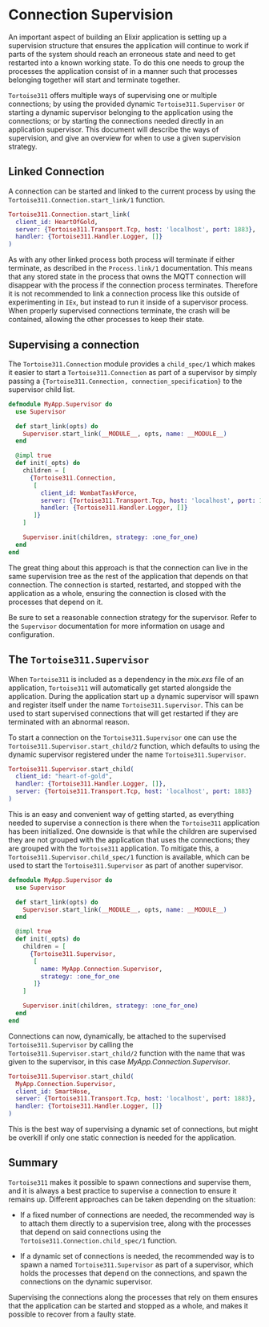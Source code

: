 # Connection Supervision

An important aspect of building an Elixir application is setting up a
supervision structure that ensures the application will continue
to work if parts of the system should reach an erroneous state and
need to get restarted into a known working state. To do this one needs
to group the processes the application consist of in a manner such
that processes belonging together will start and terminate together.

`Tortoise311` offers multiple ways of supervising one or multiple
connections; by using the provided dynamic `Tortoise311.Supervisor` or
starting a dynamic supervisor belonging to the application using the
connections; or by starting the connections needed directly in an
application supervisor. This document will describe the ways of
supervision, and give an overview for when to use a given supervision
strategy.

## Linked Connection

A connection can be started and linked to the current process by using
the `Tortoise311.Connection.start_link/1` function.

``` elixir
Tortoise311.Connection.start_link(
  client_id: HeartOfGold,
  server: {Tortoise311.Transport.Tcp, host: 'localhost', port: 1883},
  handler: {Tortoise311.Handler.Logger, []}
)
```

As with any other linked process both process will terminate if either
terminate, as described in the `Process.link/1` documentation. This
means that any stored state in the process that owns the MQTT connection
will disappear with the process if the connection process
terminates. Therefore it is not recommended to link a connection
process like this outside of experimenting in `IEx`, but instead to run
it inside of a supervisor process. When properly supervised connections
terminate, the crash will be contained, allowing the other processes
to keep their state.

## Supervising a connection

The `Tortoise311.Connection` module provides a `child_spec/1` which makes
it easier to start a `Tortoise311.Connection` as part of a supervisor by
simply passing a `{Tortoise311.Connection, connection_specification}` to
the supervisor child list.

``` elixir
defmodule MyApp.Supervisor do
  use Supervisor

  def start_link(opts) do
    Supervisor.start_link(__MODULE__, opts, name: __MODULE__)
  end

  @impl true
  def init(_opts) do
    children = [
      {Tortoise311.Connection,
       [
         client_id: WombatTaskForce,
         server: {Tortoise311.Transport.Tcp, host: 'localhost', port: 1883},
         handler: {Tortoise311.Handler.Logger, []}
       ]}
    ]

    Supervisor.init(children, strategy: :one_for_one)
  end
end
```

The great thing about this approach is that the connection can live in
the same supervision tree as the rest of the application that depends
on that connection. The connection is started, restarted, and stopped
with the application as a whole, ensuring the connection is closed
with the processes that depend on it.

Be sure to set a reasonable connection strategy for the
supervisor. Refer to the `Supervisor` documentation for more
information on usage and configuration.

## The `Tortoise311.Supervisor`

When `Tortoise311` is included as a dependency in the *mix.exs* file of
an application, `Tortoise311` will automatically get started alongside the
application. During the application start up a dynamic supervisor will
spawn and register itself under the name `Tortoise311.Supervisor`. This
can be used to start supervised connections that will get restarted if
they are terminated with an abnormal reason.

To start a connection on the `Tortoise311.Supervisor` one can use the
`Tortoise311.Supervisor.start_child/2` function, which defaults to using
the dynamic supervisor registered under the name
`Tortoise311.Supervisor`.

``` elixir
Tortoise311.Supervisor.start_child(
  client_id: "heart-of-gold",
  handler: {Tortoise311.Handler.Logger, []},
  server: {Tortoise311.Transport.Tcp, host: 'localhost', port: 1883}
)
```

This is an easy and convenient way of getting started, as everything
needed to supervise a connection is there when the `Tortoise311`
application has been initialized. One downside is that while the
children are supervised they are not grouped with the application that
uses the connections; they are grouped with the `Tortoise311`
application. To mitigate this, a `Tortoise311.Supervisor.child_spec/1`
function is available, which can be used to start the
`Tortoise311.Supervisor` as part of another supervisor.

``` elixir
defmodule MyApp.Supervisor do
  use Supervisor

  def start_link(opts) do
    Supervisor.start_link(__MODULE__, opts, name: __MODULE__)
  end

  @impl true
  def init(_opts) do
    children = [
      {Tortoise311.Supervisor,
       [
         name: MyApp.Connection.Supervisor,
         strategy: :one_for_one
       ]}
    ]

    Supervisor.init(children, strategy: :one_for_one)
  end
end
```

Connections can now, dynamically, be attached to the supervised
`Tortoise311.Supervisor` by calling the
`Tortoise311.Supervisor.start_child/2` function with the name
that was given to the supervisor, in this case
*MyApp.Connection.Supervisor*.

``` elixir
Tortoise311.Supervisor.start_child(
  MyApp.Connection.Supervisor,
  client_id: SmartHose,
  server: {Tortoise311.Transport.Tcp, host: 'localhost', port: 1883},
  handler: {Tortoise311.Handler.Logger, []}
)
```

This is the best way of supervising a dynamic set of connections, but
might be overkill if only one static connection is needed for the
application.

## Summary

`Tortoise311` makes it possible to spawn connections and supervise them,
and it is always a best practice to supervise a connection to ensure it
remains up. Different approaches can be taken depending on the
situation:

  * If a fixed number of connections are needed, the recommended way is
    to attach them directly to a supervision tree, along with the
    processes that depend on said connections using the
    `Tortoise311.Connection.child_spec/1` function.

  * If a dynamic set of connections is needed, the recommended way is
    to spawn a named `Tortoise311.Supervisor` as part of a supervisor,
    which holds the processes that depend on the connections, and spawn
    the connections on the dynamic supervisor.

Supervising the connections along the processes that rely on them
ensures that the application can be started and stopped as a
whole, and makes it possible to recover from a faulty state.
